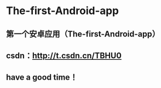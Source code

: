 # The-first-Android-app
## 第一个安卓应用（The-first-Android-app）
## csdn：http://t.csdn.cn/TBHU0
## have a good time！
